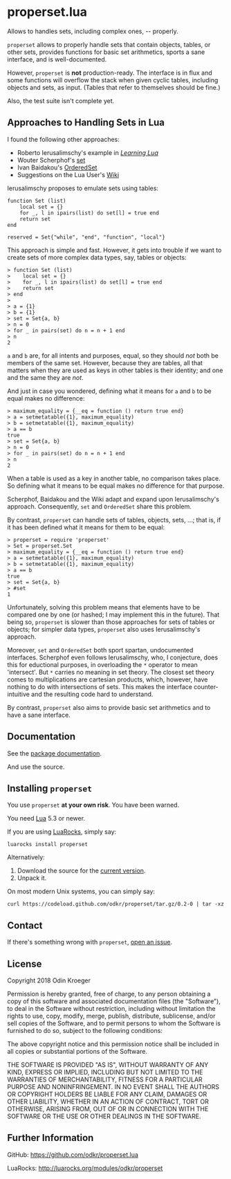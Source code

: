 properset.lua
=============

Allows to handles sets, including complex ones, -- properly.

`properset` allows to properly handle sets that contain objects, tables,
or other sets, provides functions for basic set arithmetics, sports a sane
interface, and is well-documented.

However, `properset` is **not** production-ready. The interface is in flux
and some functions will overflow the stack when given cyclic tables, 
including objects and sets, as input. (Tables that refer to themselves
should be fine.)

Also, the test suite isn't complete yet.


Approaches to Handling Sets in Lua
----------------------------------

I found the following other approaches:

* Roberto Ierusalimschy's example in
  [*Learning Lua*](https://www.lua.org/pil/11.5.html)
* Wouter Scherphof's
  [set](https://luarocks.org/modules/luarocks/set)
* Ivan Baidakou's
  [OrderedSet](https://luarocks.org/modules/basiliscos/orderedset)
* Suggestions on the Lua User's
  [Wiki](http://lua-users.org/wiki/SetOperations)

Ierusalimschy proposes to emulate sets using tables:

    function Set (list)
        local set = {}
        for _, l in ipairs(list) do set[l] = true end
        return set
    end

    reserved = Set{"while", "end", "function", "local"}

This approach is simple and fast. However, it gets into trouble if we want
to create sets of more complex data types, say, tables or objects:

    > function Set (list)
    >    local set = {}
    >    for _, l in ipairs(list) do set[l] = true end
    >    return set
    > end
    >
    > a = {1}
    > b = {1}
    > set = Set{a, b}
    > n = 0
    > for _ in pairs(set) do n = n + 1 end
    > n
    2

`a` and `b` are, for all intents and purposes, equal, so they should *not*
both be members of the same set. However, because they are tables, all
that matters when they are used as keys in other tables is their identity;
and one and the same they are *not*.

And just in case you wondered, defining what it means for `a` and `b`
to be equal makes no difference:

    > maximum_equality = {__eq = function () return true end}
    > a = setmetatable({1}, maximum_equality)
    > b = setmetatable({1}, maximum_equality)
    > a == b
    true
    > set = Set{a, b}
    > n = 0
    > for _ in pairs(set) do n = n + 1 end
    > n
    2

When a table is used as a key in another table, no comparison takes place.
So defining what it means to be equal makes no difference for that purpose.

Scherphof, Baidakou and the Wiki adapt and expand upon Ierusalimschy's
approach. Consequently, `set` and `OrderedSet` share this problem.

By contrast, `properset` can handle sets of tables, objects, sets, ...;
that is, if it has been defined what it means for them to be equal:

    > properset = require 'properset'
    > Set = properset.Set
    > maximum_equality = {__eq = function () return true end}
    > a = setmetatable({1}, maximum_equality)
    > b = setmetatable({1}, maximum_equality)
    > a == b
    true
    > set = Set{a, b}
    > #set
    1

Unfortunately, solving this problem means that elements have to be compared
one by one (or hashed; I may implement this in the future). That being so,
`properset` is slower than those approaches for sets of tables or objects;
for simpler data types, `properset` also uses Ierusalimschy's approach.

Moreover, `set` and `OrderedSet` both sport spartan, undocumented interfaces.
Scherphof even follows Ierusalimschy, who, I conjecture, does this for
eductional purposes, in overloading the `*` operator to mean 'intersect'.
But `*` carries no meaning in set theory. The closest set theory comes to
multiplications are cartesian products, which, however, have nothing to do
with intersections of sets. This makes the interface counter-intuitive
and the resulting code hard to understand.

By contrast, `properset` also aims to provide basic set arithmetics and 
to have a sane interface.


Documentation
-------------

See the [package documentation](https://odkr.github.io/properset.lua/).

And use the source.


Installing `properset`
----------------------

You use `properset` **at your own risk**. You have been warned.

You need [Lua](https://www.lua.org/) 5.3 or newer.

If you are using [LuaRocks](https://luarocks.org/), simply say:

    luarocks install properset

Alternatively:

1. Download the source for the [current
   version](https://codeload.github.com/odkr/properset/tar.gz/0.2-0).
2. Unpack it.

On most modern Unix systems, you can simply say:

    curl https://codeload.github.com/odkr/properset/tar.gz/0.2-0 | tar -xz


Contact
-------

If there's something wrong with `properset`, [open an
issue](https://github.com/odkr/properset/issues).


License
-------

Copyright 2018 Odin Kroeger

Permission is hereby granted, free of charge, to any person obtaining a copy
of this software and associated documentation files (the "Software"), to deal
in the Software without restriction, including without limitation the rights
to use, copy, modify, merge, publish, distribute, sublicense, and/or sell
copies of the Software, and to permit persons to whom the Software is
furnished to do so, subject to the following conditions:

The above copyright notice and this permission notice shall be included in
all copies or substantial portions of the Software.

THE SOFTWARE IS PROVIDED "AS IS", WITHOUT WARRANTY OF ANY KIND, EXPRESS OR
IMPLIED, INCLUDING BUT NOT LIMITED TO THE WARRANTIES OF MERCHANTABILITY,
FITNESS FOR A PARTICULAR PURPOSE AND NONINFRINGEMENT. IN NO EVENT SHALL THE
AUTHORS OR COPYRIGHT HOLDERS BE LIABLE FOR ANY CLAIM, DAMAGES OR OTHER
LIABILITY, WHETHER IN AN ACTION OF CONTRACT, TORT OR OTHERWISE, ARISING FROM,
OUT OF OR IN CONNECTION WITH THE SOFTWARE OR THE USE OR OTHER DEALINGS IN THE
SOFTWARE.


Further Information
-------------------

GitHub:
<https://github.com/odkr/properset.lua>

LuaRocks:
<http://luarocks.org/modules/odkr/properset>
